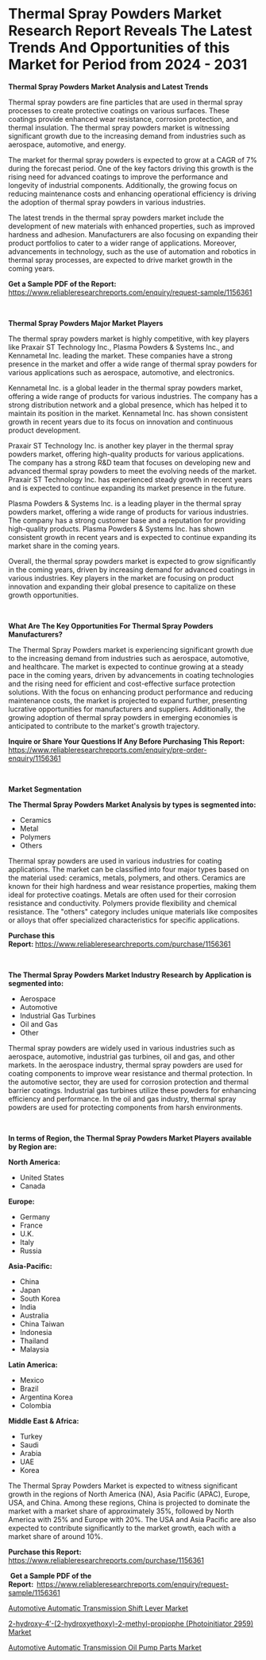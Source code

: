 <p><h1>Thermal Spray Powders Market Research Report Reveals The Latest Trends And Opportunities of this Market for Period from 2024 - 2031</h1></p><p><strong>Thermal Spray Powders Market Analysis and Latest Trends</strong></p>
<p><p>Thermal spray powders are fine particles that are used in thermal spray processes to create protective coatings on various surfaces. These coatings provide enhanced wear resistance, corrosion protection, and thermal insulation. The thermal spray powders market is witnessing significant growth due to the increasing demand from industries such as aerospace, automotive, and energy.</p><p>The market for thermal spray powders is expected to grow at a CAGR of 7% during the forecast period. One of the key factors driving this growth is the rising need for advanced coatings to improve the performance and longevity of industrial components. Additionally, the growing focus on reducing maintenance costs and enhancing operational efficiency is driving the adoption of thermal spray powders in various industries.</p><p>The latest trends in the thermal spray powders market include the development of new materials with enhanced properties, such as improved hardness and adhesion. Manufacturers are also focusing on expanding their product portfolios to cater to a wider range of applications. Moreover, advancements in technology, such as the use of automation and robotics in thermal spray processes, are expected to drive market growth in the coming years.</p></p>
<p><strong>Get a Sample PDF of the Report:&nbsp;</strong> <a href="https://www.reliableresearchreports.com/enquiry/request-sample/1156361">https://www.reliableresearchreports.com/enquiry/request-sample/1156361</a></p>
<p>&nbsp;</p>
<p><strong>Thermal Spray Powders Major Market Players</strong></p>
<p><p>The thermal spray powders market is highly competitive, with key players like Praxair ST Technology Inc., Plasma Powders & Systems Inc., and Kennametal Inc. leading the market. These companies have a strong presence in the market and offer a wide range of thermal spray powders for various applications such as aerospace, automotive, and electronics.</p><p>Kennametal Inc. is a global leader in the thermal spray powders market, offering a wide range of products for various industries. The company has a strong distribution network and a global presence, which has helped it to maintain its position in the market. Kennametal Inc. has shown consistent growth in recent years due to its focus on innovation and continuous product development.</p><p>Praxair ST Technology Inc. is another key player in the thermal spray powders market, offering high-quality products for various applications. The company has a strong R&D team that focuses on developing new and advanced thermal spray powders to meet the evolving needs of the market. Praxair ST Technology Inc. has experienced steady growth in recent years and is expected to continue expanding its market presence in the future.</p><p>Plasma Powders & Systems Inc. is a leading player in the thermal spray powders market, offering a wide range of products for various industries. The company has a strong customer base and a reputation for providing high-quality products. Plasma Powders & Systems Inc. has shown consistent growth in recent years and is expected to continue expanding its market share in the coming years.</p><p>Overall, the thermal spray powders market is expected to grow significantly in the coming years, driven by increasing demand for advanced coatings in various industries. Key players in the market are focusing on product innovation and expanding their global presence to capitalize on these growth opportunities.</p></p>
<p>&nbsp;</p>
<p><strong>What Are The Key Opportunities For Thermal Spray Powders Manufacturers?</strong></p>
<p><p>The Thermal Spray Powders market is experiencing significant growth due to the increasing demand from industries such as aerospace, automotive, and healthcare. The market is expected to continue growing at a steady pace in the coming years, driven by advancements in coating technologies and the rising need for efficient and cost-effective surface protection solutions. With the focus on enhancing product performance and reducing maintenance costs, the market is projected to expand further, presenting lucrative opportunities for manufacturers and suppliers. Additionally, the growing adoption of thermal spray powders in emerging economies is anticipated to contribute to the market's growth trajectory.</p></p>
<p><strong>Inquire or Share Your Questions If Any Before Purchasing This Report:</strong> <a href="https://www.reliableresearchreports.com/enquiry/pre-order-enquiry/1156361">https://www.reliableresearchreports.com/enquiry/pre-order-enquiry/1156361</a></p>
<p>&nbsp;</p>
<p><strong>Market Segmentation</strong></p>
<p><strong>The Thermal Spray Powders Market Analysis by types is segmented into:</strong></p>
<p><ul><li>Ceramics</li><li>Metal</li><li>Polymers</li><li>Others</li></ul></p>
<p><p>Thermal spray powders are used in various industries for coating applications. The market can be classified into four major types based on the material used: ceramics, metals, polymers, and others. Ceramics are known for their high hardness and wear resistance properties, making them ideal for protective coatings. Metals are often used for their corrosion resistance and conductivity. Polymers provide flexibility and chemical resistance. The "others" category includes unique materials like composites or alloys that offer specialized characteristics for specific applications.</p></p>
<p><strong>Purchase this Report:&nbsp;</strong><a href="https://www.reliableresearchreports.com/purchase/1156361">https://www.reliableresearchreports.com/purchase/1156361</a></p>
<p>&nbsp;</p>
<p><strong>The Thermal Spray Powders Market Industry Research by Application is segmented into:</strong></p>
<p><ul><li>Aerospace</li><li>Automotive</li><li>Industrial Gas Turbines</li><li>Oil and Gas</li><li>Other</li></ul></p>
<p><p>Thermal spray powders are widely used in various industries such as aerospace, automotive, industrial gas turbines, oil and gas, and other markets. In the aerospace industry, thermal spray powders are used for coating components to improve wear resistance and thermal protection. In the automotive sector, they are used for corrosion protection and thermal barrier coatings. Industrial gas turbines utilize these powders for enhancing efficiency and performance. In the oil and gas industry, thermal spray powders are used for protecting components from harsh environments.</p></p>
<p>&nbsp;</p>
<p><strong>In terms of Region, the Thermal Spray Powders Market Players available by Region are:</strong></p>
<p>
    <p> <strong> North America: </strong>
        <ul>
            <li>United States</li>
            <li>Canada</li>
        </ul>
        </p> 
    <p> <strong> Europe: </strong>
        <ul>
            <li>Germany</li>
            <li>France</li>
            <li>U.K.</li>
            <li>Italy</li>
            <li>Russia</li>
        </ul>
        </p> 
    <p> <strong> Asia-Pacific: </strong>
        <ul>
            <li>China</li>
            <li>Japan</li>
            <li>South Korea</li>
            <li>India</li>
            <li>Australia</li>
            <li>China Taiwan</li>
            <li>Indonesia</li>
            <li>Thailand</li>
            <li>Malaysia</li>
        </ul>
        </p> 
    <p> <strong> Latin America: </strong>
        <ul>
            <li>Mexico</li>
            <li>Brazil</li>
            <li>Argentina Korea</li>
            <li>Colombia</li>
        </ul>
        </p> 
    <p> <strong> Middle East & Africa: </strong>
        <ul>
            <li>Turkey</li>
            <li>Saudi</li>
            <li>Arabia</li>
            <li>UAE</li>
            <li>Korea</li>
        </ul>
    </p>
    </p>
<p><p>The Thermal Spray Powders Market is expected to witness significant growth in the regions of North America (NA), Asia Pacific (APAC), Europe, USA, and China. Among these regions, China is projected to dominate the market with a market share of approximately 35%, followed by North America with 25% and Europe with 20%. The USA and Asia Pacific are also expected to contribute significantly to the market growth, each with a market share of around 10%.</p></p>
<p><strong>Purchase this Report: </strong><a href="https://www.reliableresearchreports.com/purchase/1156361">https://www.reliableresearchreports.com/purchase/1156361</a></p>
<p>&nbsp;<strong>Get a Sample PDF of the Report:&nbsp;&nbsp;</strong><a href="https://www.reliableresearchreports.com/enquiry/request-sample/1156361">https://www.reliableresearchreports.com/enquiry/request-sample/1156361</a></p>
<p><strong></strong></p>
<p><p><a href="https://ivy-potential-64b.notion.site/Automotive-Automatic-Transmission-Shift-Lever-Market-Research-Report-Reveals-The-Latest-Trends-And-O-45ab9064a6ce414f8a2a41190403dd71">Automotive Automatic Transmission Shift Lever Market</a></p><p><a href="https://issuu.com/reportprime-2/docs/2-hydroxy-4-2-hydroxyethoxy-2-methyl-propiophe-pho">2-hydroxy-4′-(2-hydroxyethoxy)-2-methyl-propiophe (Photoinitiator 2959) Market</a></p><p><a href="https://nifty-kite-d51.notion.site/Automotive-Automatic-Transmission-Oil-Pump-Parts-Market-Growth-Market-Trends-COVID-19-Impact-and--97af4f7553bd476da351f914ee22d288">Automotive Automatic Transmission Oil Pump Parts Market</a></p></p>